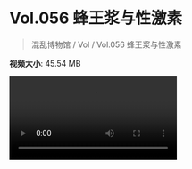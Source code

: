 # Vol.056 蜂王浆与性激素

> 混乱博物馆 / Vol / Vol.056 蜂王浆与性激素

**视频大小**: 45.54 MB

<div class="video"><video src="https://file.hsyhx.top/archive/混乱博物馆/Vol/056.mp4" controls preload>🤔 您的浏览器不支持 video 标签</video></div>